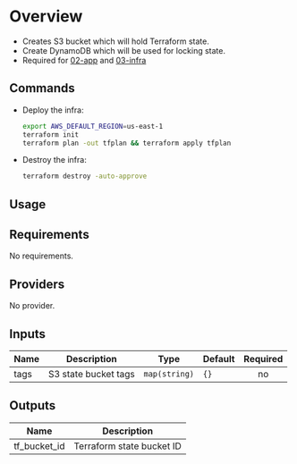 # Overview

- Creates S3 bucket which will hold Terraform state.
- Create DynamoDB which will be used for locking state.
- Required for [02-app](../02-app) and [03-infra](../03-infra)

## Commands

- Deploy the infra:

  ```sh
  export AWS_DEFAULT_REGION=us-east-1
  terraform init
  terraform plan -out tfplan && terraform apply tfplan
  ```

- Destroy the infra:

  ```sh
  terraform destroy -auto-approve
  ```

## Usage

<!-- BEGINNING OF PRE-COMMIT-TERRAFORM DOCS HOOK -->
## Requirements

No requirements.

## Providers

No provider.

## Inputs

| Name | Description | Type | Default | Required |
|------|-------------|------|---------|:--------:|
| tags | S3 state bucket tags | `map(string)` | `{}` | no |

## Outputs

| Name | Description |
|------|-------------|
| tf\_bucket\_id | Terraform state bucket ID |

<!-- END OF PRE-COMMIT-TERRAFORM DOCS HOOK -->
